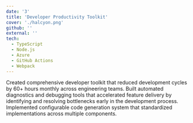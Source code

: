 ```yaml
---
date: '3'
title: 'Developer Productivity Toolkit'
cover: './halcyon.png'
github: ''
external: ''
tech:
  - TypeScript
  - Node.js
  - Azure
  - GitHub Actions
  - Webpack
---
```


Created comprehensive developer toolkit that reduced development cycles by 60+ hours monthly across engineering teams. Built automated diagnostics and debugging tools that accelerated feature delivery by identifying and resolving bottlenecks early in the development process. Implemented configurable code generation system that standardized implementations across multiple components.
